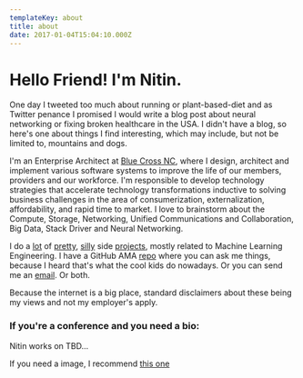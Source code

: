 ```yaml
---
templateKey: about
title: about
date: 2017-01-04T15:04:10.000Z
---
```

# Hello Friend! I'm Nitin.

One day I tweeted too much about running or plant-based-diet and as Twitter penance I promised I would write a blog post about neural networking or fixing broken healthcare in the USA. I didn't have a blog, so here's one about things I find interesting, which may include, but not be limited to, mountains and dogs.

I'm an Enterprise Architect at [Blue Cross NC](https://www.bluecrossnc.com/), where I design, architect and implement various software systems to improve the life of our members, providers and our workforce. I'm responsible to develop technology strategies that accelerate technology transformations inductive to solving business challenges in the area of consumerization, externalization, affordability, and rapid time to market. I love to brainstorm about the Compute, Storage, Networking, Unified Communications and Collaboration, Big Data, Stack Driver and Neural Networking.

I do a [lot](https://trusting-williams-2a9d92.netlify.com/) of [pretty](https://trusting-williams-2a9d92.netlify.com/), [silly](https://trusting-williams-2a9d92.netlify.com/) side [projects](https://github.com/nitinkadam33/), mostly related to Machine Learning Engineering. I have a GitHub AMA [repo](https://github.com/nitinkadam33/ama) where you can ask me things, because I heard that's what the cool kids do nowadays. Or you can send me an [email](nitinkadam33@gmail.com). Or both.

Because the internet is a big place, standard disclaimers about these being my views and not my employer's apply.

### If you're a conference and you need a bio:

Nitin works on TBD...

If you need a image, I recommend [this one](TBD)
